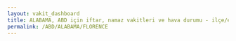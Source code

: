 ```yaml
---
layout: vakit_dashboard
title: ALABAMA, ABD için iftar, namaz vakitleri ve hava durumu - ilçe/eyalet seç
permalink: /ABD/ALABAMA/FLORENCE
---
```


<script type="text/javascript">
  var GLOBAL_COUNTRY = 'ABD';
  var GLOBAL_CITY = 'ALABAMA';
  var GLOBAL_STATE = 'FLORENCE';
  var lat = 72;
  var lon = 21;
</script>
